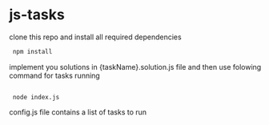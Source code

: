 # js-tasks
clone this repo and install all required dependencies 
```bash
 npm install
```
implement you solutions in {taskName}.solution.js file and then use folowing command for tasks running



```

 node index.js
```
config.js file contains a list of tasks to run
